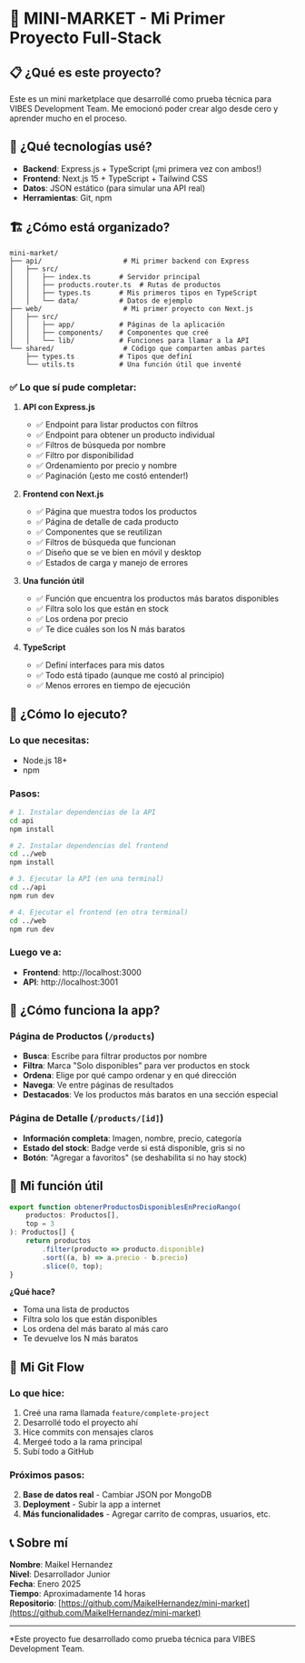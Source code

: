 # 🛒 MINI-MARKET - Mi Primer Proyecto Full-Stack

## 📋 ¿Qué es este proyecto?

Este es un mini marketplace que desarrollé como prueba técnica para VIBES Development Team. Me emocionó poder crear algo desde cero y aprender mucho en el proceso.

## 🚀 ¿Qué tecnologías usé?

- **Backend**: Express.js + TypeScript (¡mi primera vez con ambos!)
- **Frontend**: Next.js 15 + TypeScript + Tailwind CSS
- **Datos**: JSON estático (para simular una API real)
- **Herramientas**: Git, npm

## 🏗️ ¿Cómo está organizado?

```
mini-market/
├── api/                    # Mi primer backend con Express
│   ├── src/
│   │   ├── index.ts       # Servidor principal
│   │   ├── products.router.ts  # Rutas de productos
│   │   ├── types.ts       # Mis primeros tipos en TypeScript
│   │   └── data/          # Datos de ejemplo
├── web/                    # Mi primer proyecto con Next.js
│   ├── src/
│   │   ├── app/           # Páginas de la aplicación
│   │   ├── components/    # Componentes que creé
│   │   └── lib/           # Funciones para llamar a la API
└── shared/                 # Código que comparten ambas partes
    ├── types.ts           # Tipos que definí
    └── utils.ts           # Una función útil que inventé
```


### ✅ **Lo que sí pude completar:**

1. **API con Express.js**
   - ✅ Endpoint para listar productos con filtros
   - ✅ Endpoint para obtener un producto individual
   - ✅ Filtros de búsqueda por nombre
   - ✅ Filtro por disponibilidad
   - ✅ Ordenamiento por precio y nombre
   - ✅ Paginación (¡esto me costó entender!)

2. **Frontend con Next.js**
   - ✅ Página que muestra todos los productos
   - ✅ Página de detalle de cada producto
   - ✅ Componentes que se reutilizan
   - ✅ Filtros de búsqueda que funcionan
   - ✅ Diseño que se ve bien en móvil y desktop
   - ✅ Estados de carga y manejo de errores

3. **Una función útil**
   - ✅ Función que encuentra los productos más baratos disponibles
   - ✅ Filtra solo los que están en stock
   - ✅ Los ordena por precio
   - ✅ Te dice cuáles son los N más baratos

4. **TypeScript**
   - ✅ Definí interfaces para mis datos
   - ✅ Todo está tipado (aunque me costó al principio)
   - ✅ Menos errores en tiempo de ejecución

## 🚀 ¿Cómo lo ejecuto?

### Lo que necesitas:
- Node.js 18+ 
- npm

### Pasos:
```bash
# 1. Instalar dependencias de la API
cd api
npm install

# 2. Instalar dependencias del frontend
cd ../web
npm install

# 3. Ejecutar la API (en una terminal)
cd ../api
npm run dev

# 4. Ejecutar el frontend (en otra terminal)
cd ../web
npm run dev
```

### Luego ve a:
- **Frontend**: http://localhost:3000
- **API**: http://localhost:3001

## 📱 ¿Cómo funciona la app?

### Página de Productos (`/products`)
- **Busca**: Escribe para filtrar productos por nombre
- **Filtra**: Marca "Solo disponibles" para ver productos en stock
- **Ordena**: Elige por qué campo ordenar y en qué dirección
- **Navega**: Ve entre páginas de resultados
- **Destacados**: Ve los productos más baratos en una sección especial

### Página de Detalle (`/products/[id]`)
- **Información completa**: Imagen, nombre, precio, categoría
- **Estado del stock**: Badge verde si está disponible, gris si no
- **Botón**: "Agregar a favoritos" (se deshabilita si no hay stock)


## 🔧 Mi función útil

```typescript
export function obtenerProductosDisponiblesEnPrecioRango(
    productos: Productos[], 
    top = 3
): Productos[] {
    return productos
        .filter(producto => producto.disponible)
        .sort((a, b) => a.precio - b.precio)
        .slice(0, top);
}
```

**¿Qué hace?**
- Toma una lista de productos
- Filtra solo los que están disponibles
- Los ordena del más barato al más caro
- Te devuelve los N más baratos



## 🎯 Mi Git Flow

### **Lo que hice:**
1. Creé una rama llamada `feature/complete-project`
2. Desarrollé todo el proyecto ahí
3. Hice commits con mensajes claros
4. Mergeé todo a la rama principal
5. Subí todo a GitHub


### **Próximos pasos:**
2. **Base de datos real** - Cambiar JSON por MongoDB
3. **Deployment** - Subir la app a internet
4. **Más funcionalidades** - Agregar carrito de compras, usuarios, etc.


## 📞 Sobre mí

**Nombre**: Maikel Hernandez  
**Nivel**: Desarrollador Junior  
**Fecha**: Enero 2025  
**Tiempo**: Aproximadamente 14 horas  
**Repositorio**: [https://github.com/MaikelHernandez/mini-market](https://github.com/MaikelHernandez/mini-market)  


---

*Este proyecto fue desarrollado como prueba técnica para VIBES Development Team.
